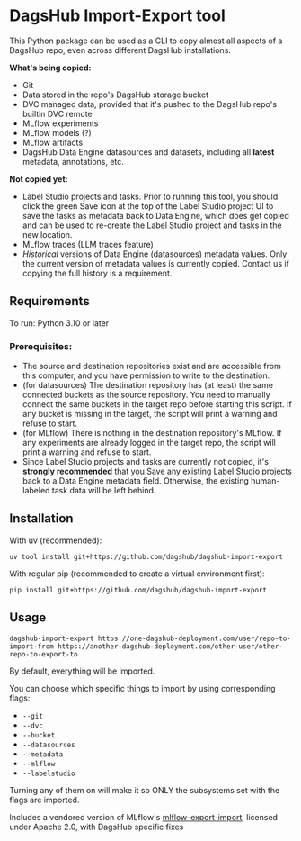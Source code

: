 # DagsHub Import-Export tool

This Python package can be used as a CLI to copy almost all aspects of a DagsHub repo, even across different DagsHub installations.

__What's being copied:__
- Git
- Data stored in the repo's DagsHub storage bucket
- DVC managed data, provided that it's pushed to the DagsHub repo's builtin DVC remote
- MLflow experiments
- MLflow models (?)
- MLflow artifacts
- DagsHub Data Engine datasources and datasets, including all __latest__ metadata, annotations, etc.

__Not copied yet:__
- Label Studio projects and tasks. Prior to running this tool, you should click the green Save icon at the top of the Label Studio project UI to save the tasks as metadata back to Data Engine, which does get copied and can be used to re-create the Label Studio project and tasks in the new location.
- MLflow traces (LLM traces feature)
- _Historical_ versions of Data Engine (datasources) metadata values. Only the current version of metadata values is currently copied. Contact us if copying the full history is a requirement.

## Requirements
To run: Python 3.10 or later

### Prerequisites:
- The source and destination repositories exist and are accessible from this computer,
  and you have permission to write to the destination.
- (for datasources) The destination repository has (at least) the same connected buckets as the source repository. You need to manually connect the same buckets in the target repo before starting this script. If any bucket is missing in the target, the script will print a warning and refuse to start.
- (for MLflow) There is nothing in the destination repository's MLflow. If any experiments are already logged in the target repo, the script will print a warning and refuse to start.
- Since Label Studio projects and tasks are currently not copied, it's __strongly recommended__ that you Save any existing Label Studio projects back to a Data Engine metadata field. Otherwise, the existing human-labeled task data will be left behind.


## Installation

With uv (recommended):
```shell
uv tool install git+https://github.com/dagshub/dagshub-import-export
```

With regular pip (recommended to create a virtual environment first):
```shell
pip install git+https://github.com/dagshub/dagshub-import-export
```

## Usage
```shell
dagshub-import-export https://one-dagshub-deployment.com/user/repo-to-import-from https://another-dagshub-deployment.com/other-user/other-repo-to-export-to
```

By default, everything will be imported.

You can choose which specific things to import by using corresponding flags:
- `--git`
- `--dvc`
- `--bucket`
- `--datasources`
- `--metadata`
- `--mlflow`
- `--labelstudio`

Turning any of them on will make it so ONLY the subsystems set with the flags are imported.

Includes a vendored version of MLflow's [mlflow-export-import](https://github.com/mlflow/mlflow-export-import), licensed under Apache 2.0, with DagsHub specific fixes
